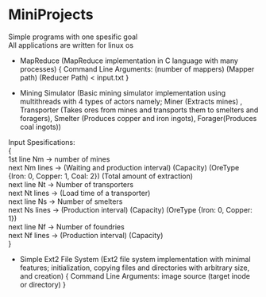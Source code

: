 # MiniProjects
Simple programs with one spesific goal <br>
All applications are written for linux os

- MapReduce (MapReduce implementation in C language with many processes) { Command Line Arguments: (number of mappers) (Mapper path) (Reducer Path) < input.txt }

- Mining Simulator (Basic mining simulator implementation using multithreads with 4 types of actors namely; Miner (Extracts mines) , Transporter (Takes ores from mines and transports them to smelters and foragers), Smelter (Produces copper and iron ingots), Forager(Produces coal ingots))

Input Spesifications: <br>
{ <br>
1st line Nm -> number of mines <br>
next Nm lines -> (Waiting and production interval) (Capacity) (OreType {Iron: 0, Copper: 1, Coal: 2}) (Total amount of extraction) <br>
next line Nt -> Number of transporters <br>
next Nt lines -> (Load time of a transporter) <br>
next line Ns -> Number of smelters <br>
next Ns lines -> (Production interval) (Capacity) (OreType {Iron: 0, Copper: 1}) <br>
next line Nf -> Number of foundries <br> 
next Nf lines -> (Production interval) (Capacity) <br>
} <br>

- Simple Ext2 File System (Ext2 file system implementation with minimal features; initialization, copying files and directories with arbitrary size, and creation) 
{ Command Line Arguments: image source (target inode or directory) }
